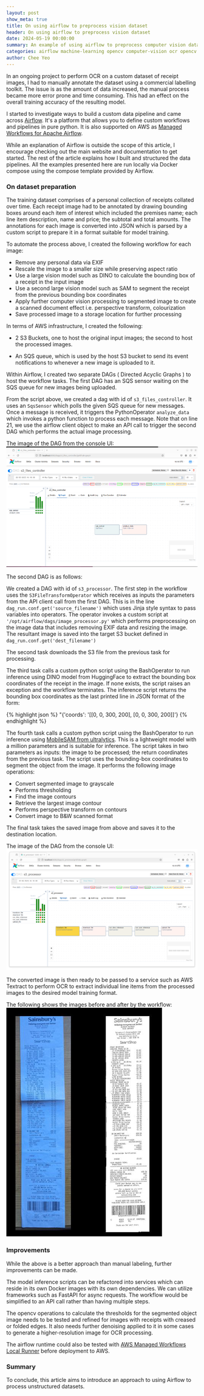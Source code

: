 ```yaml
---
layout: post
show_meta: true
title: On using airflow to preprocess vision dataset
header: On using airflow to preprocess vision dataset
date: 2024-05-19 00:00:00
summary: An example of using airflow to preprocess computer vision dataset
categories: airflow machine-learning opencv computer-vision ocr opencv pytorch
author: Chee Yeo
---
```


[Airflow]: https://airflow.apache.org/
[Managed Workflows for Apache Airflow]: https://aws.amazon.com/managed-workflows-for-apache-airflow
[MobileSAM from ultralytics]: https://docs.ultralytics.com/models/mobile-sam/
[AWS Managed Workflows Local Runner]: https://github.com/aws/aws-mwaa-local-runner

In an ongoing project to perform OCR on a custom dataset of receipt images, I had to manually annotate the dataset using a commercial labelling toolkit. The issue is as the amount of data increased, the manual process became more error prone and time consuming. This had an effect on the overall training accuracy of the resulting model.

I started to investigate ways to build a custom data pipeline and came across [Airflow]. It's a platform that allows you to define custom workflows and pipelines in pure python. It is also supported on AWS as [Managed Workflows for Apache Airflow].

While an explanation of Airflow is outside the scope of this article, I encourage checking out the main website and documentation to get started. The rest of the article explains how I built and structured the data pipelines. All the examples presented here are run locally via Docker compose using the compose template provided by Airflow.


### On dataset preparation

The training dataset comprises of a personal collection of receipts collated over time. Each receipt image had to be annotated by drawing bounding boxes around each item of interest which included the premises name; each line item description, name and price; the subtotal and total amounts. The annotations for each image is converted into JSON which is parsed by a custom script to prepare it in a format suitable for model training. 

To automate the process above, I created the following workflow for each image:
* Remove any personal data via EXIF
* Rescale the image to a smaller size while preserving aspect ratio
* Use a large vision model such as DINO to calculate the bounding box of a receipt in the input image
* Use a second large vision model such as SAM to segment the receipt from the previous bounding box coordinates
* Apply further computer vision processing to segmented image to create a scanned document effect i.e. perspective transform, colourization
* Save processed image to a storage location for further processing


In terms of AWS infrastructure, I created the following:

* 2 S3 Buckets, one to host the original input images; the second to host the processed images.

* An SQS queue, which is used by the host S3 bucket to send its event notifications to whenever a new image is uploaded to it.


Within Airflow, I created two separate DAGs ( Directed Acyclic Graphs ) to host the workflow tasks. The first DAG has an SQS sensor waiting on the SQS queue for new images being uploaded.

<script src="https://gist.github.com/cheeyeo/274fa8f06e53860bd26338469b7975a0.js"></script>

From the script above, we created a dag with id of `s3_files_controller`. It uses an `SqsSensor` which polls the given SQS queue for new messages. Once a message is received, it triggers the PythonOperator `analyze_data` which invokes a python function to process each message. Note that on line 21, we use the airflow client object to make an API call to trigger the second DAG which performs the actual image processing.

The image of the DAG from the console UI:
![Console UI for DAG 1](/assets/img/airflow/dag1.png)


The second DAG is as follows:
<script src="https://gist.github.com/cheeyeo/03af6902585ac4a242b0d01fbbb91df3.js"></script>

We created a DAG with id of `s3_processor`. The first step in the workflow uses the `S3FileTransformOperator` which receives as inputs the parameters from the API client call from the first DAG. This is in the line `dag_run.conf.get('source_filename')` which uses Jinja style syntax to pass variables into operators. The operator invokes a custom script at `'/opt/airflow/dags/image_processor.py'` which performs preprocessing on the image data that includes removing EXIF data and resizing the image. The resultant image is saved into the target S3 bucket defined in `dag_run.conf.get('dest_filename')` 

The second task downloads the S3 file from the previous task for processing.

The third task calls a custom python script using the BashOperator to run inference using DINO model from HuggingFace to extract the bounding box coordinates of the receipt in the image. If none exists, the script raises an exception and the workflow terminates. The inference script returns the bounding box coordinates as the last printed line in JSON format of the form:

{% highlight json %}
    "{'coords': '[[0, 0, 300, 200], [0, 0, 300, 200]]'}
{% endhighlight %}



The fourth task calls a custom python script using the BashOperator to run inference using [MobileSAM from ultralytics]. This is a lightweight model with a million parameters and is suitable for inference. The script takes in two parameters as inputs: the image to be processed; the return coordinates from the previous task. The script uses the bounding-box coordinates to segment the object from the image. It performs the following image operations:

* Convert segmented image to grayscale
* Performs thresholding
* Find the image contours
* Retrieve the largest image contour
* Performs perspective transform on contours
* Convert image to B&W scanned format

The final task takes the saved image from above and saves it to the destination location.

The image of the DAG from the console UI:
![Console UI for DAG 2](/assets/img/airflow/dag2.png)

The converted image is then ready to be passed to a service such as AWS Textract to perform OCR to extract individual line items from the processed images to the desired model training format.

The following shows the images before and after by the workflow:
![Processed image](/assets/img/airflow/images.jpg)


### Improvements

While the above is a better approach than manual labeling, further improvements can be made.

The model inference scripts can be refactored into services which can reside in its own Docker images with its own dependencies. We can utilize frameworks such as FastAPI for async requests. The workflow would be simplified to an API call rather than having multiple steps.

The opencv operations to calculate the thresholds for the segmented object image needs to be tested and refined for images with receipts with creased or folded edges. It also needs further denoising applied to it in some cases to generate a higher-resolution image for OCR processing.

The airflow runtime could also be tested with [AWS Managed Workflows Local Runner] before deployment to AWS.


### Summary

To conclude, this article aims to introduce an approach to using Airflow to process unstructured datasets.